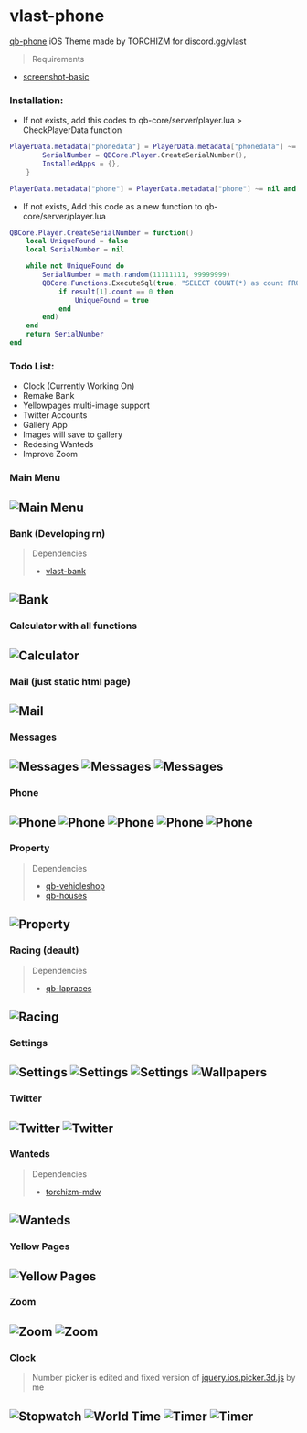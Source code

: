 # vlast-phone
[qb-phone](https://github.com/qbcore-framework/qb-phone) iOS Theme made by TORCHIZM for discord.gg/vlast

> Requirements
* [screenshot-basic](https://github.com/citizenfx/screenshot-basic)

### Installation:
* If not exists, add this codes to qb-core/server/player.lua > CheckPlayerData function
```lua
PlayerData.metadata["phonedata"] = PlayerData.metadata["phonedata"] ~= nil and PlayerData.metadata["phonedata"] or {
        SerialNumber = QBCore.Player.CreateSerialNumber(),
        InstalledApps = {},
    }

PlayerData.metadata["phone"] = PlayerData.metadata["phone"] ~= nil and PlayerData.metadata["phone"] or {}
```

* If not exists, Add this code as a new function to qb-core/server/player.lua
```lua
QBCore.Player.CreateSerialNumber = function()
    local UniqueFound = false
    local SerialNumber = nil

    while not UniqueFound do
        SerialNumber = math.random(11111111, 99999999)
        QBCore.Functions.ExecuteSql(true, "SELECT COUNT(*) as count FROM `players` WHERE `metadata` LIKE '%"..SerialNumber.."%'", function(result)
            if result[1].count == 0 then
                UniqueFound = true
            end
        end)
    end
    return SerialNumber
end
```


### Todo List:
* Clock (Currently Working On)
* Remake Bank
* Yellowpages multi-image support
* Twitter Accounts
* Gallery App
* Images will save to gallery
* Redesing Wanteds
* Improve Zoom

### Main Menu
![Main Menu](/readme/1.png)
-----
### Bank (Developing rn)
> Dependencies
> * [vlast-bank](https://github.com/torchizm/vlast-bank)


![Bank](/readme/2.png)
-----
### Calculator with all functions
![Calculator](/readme/calculator.png)
-----
### Mail (just static html page)
![Mail](/readme/mail.png)
-----
### Messages
![Messages](/readme/messages_1.png)
![Messages](/readme/messages_2.png)
![Messages](/readme/messages_3.png)
-----
### Phone
![Phone](/readme/phone_1.png)
![Phone](/readme/phone_2.png)
![Phone](/readme/phone_3.png)
![Phone](/readme/phone_4.png)
![Phone](/readme/phone_5.png)
-----
### Property
> Dependencies
> - [qb-vehicleshop](https://github.com/qbcore-framework/qb-vehicleshop)
> - [qb-houses](https://github.com/qbcore-framework/qb-houses)

![Property](/readme/property.png)
-----
### Racing (deault)
> Dependencies
> - [qb-lapraces](https://github.com/qbcore-framework/qb-lapraces)

![Racing](/readme/racing.png)
-----
### Settings
![Settings](/readme/settings_1.png)
![Settings](/readme/settings_2.png)
![Settings](/readme/settings_3.png)
![Wallpapers](/readme/wallpaper_1.png)
-----
### Twitter
![Twitter](/readme/twitter_1.png)
![Twitter](/readme/twitter_2.png)
-----
### Wanteds
> Dependencies
> - [torchizm-mdw](https://github.com/torchizm/torchizm-mdw)

![Wanteds](/readme/wanteds.png)
-----
### Yellow Pages
![Yellow Pages](/readme/yellow_pages_1.png)
-----
### Zoom
![Zoom](/readme/zoom_1.png)
![Zoom](/readme/zoom_2.png)
-----
### Clock
> Number picker is edited and fixed version of [jquery.ios.picker.3d.js](https://github.com/ashvin777/jquery.ios.picker.3d.js) by me

![Stopwatch](/readme/clock_1.png)
![World Time](/readme/clock_2.png)
![Timer](/readme/clock_3.png)
![Timer](/readme/clock_4.png)
-----